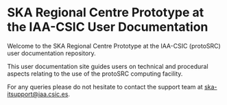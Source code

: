 # SKA Regional Centre Prototype at the IAA-CSIC User Documentation

Welcome to the SKA Regional Centre Prototype at the IAA-CSIC (protoSRC) user documentation repository. 

This user documentation site guides users on technical and procedural aspects relating to the use of the protoSRC computing facility. 

For any queries please do not hesitate to contact the support team at ska-itsupport@iaa.csic.es. 
